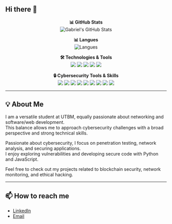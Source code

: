 ## Hi there 👋

<p align="center">
  <b>📊 GitHub Stats</b><br>
  <img src="https://github-readme-stats.vercel.app/api?username=gabriel25115CG&show_icons=true&theme=radical" alt="Gabriel's GitHub Stats" />
</p>

<p align="center">
  <b>📊 Langues</b><br>
  <img src="https://github-readme-stats.vercel.app/api/top-langs/?username=gabriel25115CG&layout=compact&theme=radical" alt="Langues" />
</p>

<p align="center">
  <b>🛠️ Technologies & Tools</b><br>
  <img src="https://img.shields.io/badge/-Python-3776AB?style=flat-square&logo=python&logoColor=white" />
  <img src="https://img.shields.io/badge/-JavaScript-F7DF1E?style=flat-square&logo=javascript&logoColor=black" />
  <img src="https://img.shields.io/badge/-Node.js-339933?style=flat-square&logo=node.js&logoColor=white" />
  <img src="https://img.shields.io/badge/-TailwindCSS-06B6D4?style=flat-square&logo=tailwind-css&logoColor=white" />
  <img src="https://img.shields.io/badge/-PostgreSQL-4169E1?style=flat-square&logo=postgresql&logoColor=white" />
</p>

<p align="center">
  <b>🔒 Cybersecurity Tools & Skills</b><br>
  <img src="https://img.shields.io/badge/-Wireshark-1679A7?style=flat-square&logo=wireshark&logoColor=white" />
  <img src="https://img.shields.io/badge/-Burp_Suite-FF6800?style=flat-square&logo=burp-suite&logoColor=white" />
  <img src="https://img.shields.io/badge/-Kali_Linux-557C94?style=flat-square&logo=linux&logoColor=white" />
  <img src="https://img.shields.io/badge/-Metasploit-000000?style=flat-square&logo=metasploit&logoColor=white" />
  <img src="https://img.shields.io/badge/-Nmap-FC6A03?style=flat-square&logo=nmap&logoColor=white" />
  <img src="https://img.shields.io/badge/-John_the_Ripper-1B1B1B?style=flat-square&logo=john-the-ripper&logoColor=white" />
  <img src="https://img.shields.io/badge/-OpenVAS-4CAF50?style=flat-square&logo=openvas&logoColor=white" />
  <img src="https://img.shields.io/badge/-Nikto-D00000?style=flat-square&logo=nikto&logoColor=white" />
  <img src="https://img.shields.io/badge/-OWASP_ZAP-5C0D0D?style=flat-square&logo=owasp&logoColor=white" />
</p>

---

## 💡 About Me

I am a versatile student at UTBM, equally passionate about networking and software/web development.  
This balance allows me to approach cybersecurity challenges with a broad perspective and strong technical skills.  

Passionate about cybersecurity, I focus on penetration testing, network analysis, and securing applications.  
I enjoy exploring vulnerabilities and developing secure code with Python and JavaScript.  

Feel free to check out my projects related to blockchain security, network monitoring, and ethical hacking.

---

## 📫 How to reach me

- [LinkedIn](https://www.linkedin.com/in/gabriel-chalmet-a5540220b/)
- [Email](mailto:gabriel.chalmet25115@gmail.com)
